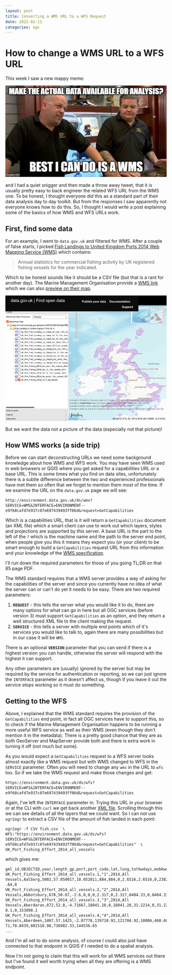 ```yaml
---
layout: post
title: Converting a WMS URL to a WFS Request
date: 2022-02-11
categories: ogc
---
```


# How to change a WMS URL to a WFS URL

This week I saw a new mappy meme:


![Make the actual data available for analysis? Best I can do is a WMS](/images/meme.png )

and I had a quiet snigger and then made a throw away tweet, that it is usually pretty easy to back engineer 
the related WFS URL from the WMS one. To be honest, I thought everyone did this as a standard part of their 
data analysis day to day toolkit. But from the responses I saw apparently not everyone knows how to do this. 
So, I thought I would write a post explaining some of the basics of how WMS and WFS URLs work.

## First, find some data

For an example, I went to `data.gov.uk` and filtered for WMS. After a couple of false starts, I picked [Fish 
Landings to United Kingdom Ports 2014 Web Mapping Service 
(WMS)](https://data.gov.uk/dataset/2b46ca8d-49af-403c-9b3d-562731e867a9/fish-landings-to-united-kingdom-ports-2014-web-mapping-service-wms) 
which contains:

> Annual statistics for commercial fishing activity by UK registered fishing vessels for the year indicated.

Which to be honest sounds like it should be a CSV file (but that is a rant for another day). The Marine 
Management Organisation provide a [WMS 
link](http://environment.data.gov.uk/ds/wms?SERVICE=WMS&INTERFACE=ENVIRONMENT--e9f68cafd7e937c07e697439493ff06d&request=GetCapabilities) 
which we can also [preview on their 
map](https://data.gov.uk/data/map-preview?e=57.3000&n=69.6582&s=-29.8697&url=http%3A%2F%2Fenvironment.data.gov.uk%2Fds%2Fwms%3FSERVICE%3DWMS%26INTERFACE%3DENVIRONMENT--e9f68cafd7e937c07e697439493ff06d%26request%3DGetCapabilities&w=-15.4217). 

![A web map viewer showing the fishing port landing amounts](/images/data.gov.uk.png)

But we want the data not a picture of the data (especially not that picture)!

## How WMS works (a side trip)

Before we can start deconstructing URLs we need some background knowledge about how WMS and WFS work. You may 
have seen WMS used in web browsers or QGIS where you get asked for a capabilities URL or a base URL. This is 
some times what you find on data sites, unfortunately there is a subtle difference between the two and 
experienced professionals have met them so often that we forget to mention them most of the time. If we 
examine the URL on the `data.gov.uk` page we will see:

    http://environment.data.gov.uk/ds/wms?SERVICE=WMS&INTERFACE=ENVIRONMENT--e9f68cafd7e937c07e697439493ff06d&request=GetCapabilities

Which is a capabilities URL, that is it will return a `GetCapabilities` document (an XML file) which a smart 
client can use to work out which layers, styles and projections are supported by this server. A base URL is 
the part to the left of the `?` which is the machine name and the path to the server end point, when people 
give you this it means they expect you (or your client) to be smart enough to build a `GetCapabilities` 
request URL from this information and your knowledge of the [WMS 
specification](portal.opengeospatial.org/files/?artifact_id=14416). 

I'll run down the required parameters for those of you going TL;DR on that 85 page PDF. 

The WMS standard requires that a WMS server provides a way of asking for the capabilities of the server and 
since you currently have no idea of what the server can or can't do yet it needs to be easy. There are two 
required parameters:

1. **`REQUEST`** - this tells the server what you would like it to do, there are many options for what can go 
   in here but all OGC services (before version 3) must support `GetCapabilities` as an option, and they 
   return a well structured XML file to the client making the request. 
2. **`SERVICE`** - this tells a server with multiple end points which of it's services you would like to talk 
   to, again there are many possibilities but in our case it will be `WMS`.

There is an optional **`VERSION`** parameter that you can send if there is a highest version you can handle, 
otherwise the server will respond with the highest it can support. 

Any other parameters are (usually) ignored by the server but may be required by the service for authentication 
or reporting, so we can just ignore the `INTERFACE` parameter as it doesn't affect us, though if you leave it 
out the service stops working so it must do something.

## Getting to the WFS 

Above, I explained that the WMS standard requires the provision of the `GetCapabilities` end point, in fact 
all OGC services have to support this, so to check if the Marine Management Organisation happens to be running 
a more useful WFS service as well as their WMS (even though they don't mention it in the metadata). There is a 
pretty good chance that they are as both GeoServer and MapServer provide both and there is extra work in 
turning it off (not much but some). 

As you would expect a `GetCapabilities` request to a WFS server looks almost exactly like a WMS request but 
with WMS changed to WFS in the `SERVICE` parameter. Often you will need to change any `wms` in the URL to 
`wfs` too. So if we take the WMS request and make those changes and get:

    https://environment.data.gov.uk/ds/wfs?SERVICE=WFS&INTERFACE=ENVIRONMENT--e9f68cafd7e937c07e697439493ff06d&request=GetCapabilities

Again, I've left the `INTERFACE` parameter in. Trying this URL in your browser or at the CLI with `curl` we 
get back another [XML 
file](https://environment.data.gov.uk/ds/wfs?SERVICE=WFS&INTERFACE=ENVIRONMENT--e9f68cafd7e937c07e697439493ff06d&request=GetCapabilities). 
Scrolling through this we can see details of all the layers that we could want. So I can not use `ogr2ogr` to 
extract a CSV file of the amount of fish landed in each point:

    ogr2ogr -f CSV fish.csv  \
    WFS:"https://environment.data.gov.uk/ds/wfs?SERVICE=WFS&INTERFACE=ENVIRONMENT--e9f68cafd7e937c07e697439493ff06d&request=GetCapabilities"  \
    UK_Port_Fishing_Effort_2014_all_vessels

which gives me:

~~~
gml_id,OBJECTID,year,length_gp,port,port_code,lat,long,totkwdays,mobkwdays,passkwdays,totqty,mobqty,passqty,totval,mobval,passval
UK_Port_Fishing_Effort_2014_all_vessels.1,"1",2014,All Vessels,Aalborg,5002,57.050017,10.052811,884,884,0,2.6516,2.6516,0,2382.64,2382 .64,0
UK_Port_Fishing_Effort_2014_all_vessels.2,"2",2014,All Vessels,Abbotsbury,678,50.67,-2.6,0,0,0,2.317,0,2.317,8404.33,0,8404.33
UK_Port_Fishing_Effort_2014_all_vessels.3,"3",2014,All Vessels,Aberdaran,872,52.8,-4.71667,18041.28,0,18041.28,31.2214,0,31.2214,15309 8.1,0,153098.1
UK_Port_Fishing_Effort_2014_all_vessels.4,"4",2014,All Vessels,Aberdeen,1407,57.1425,-2.07778,139710.92,121704.92,18006,460.681,381.83 71,78.8439,881518.98,736982.33,144536.65
...
~~~

And I'm all set to do some analysis, of course I could also just have connected to that endpoint in QGIS if I 
needed to do a spatial analysis.


Now I'm not going to claim that this will work for all WMS services out there but I've found it well worth 
trying when all they are offering is a WMS endpoint.
